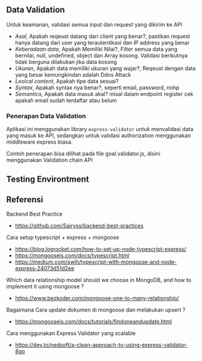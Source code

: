 ## Data Validation

Untuk keamanan, validasi semua input dan request yang dikirim ke API

- *Asal*, Apakah reqeust datang dari client yang benar?, pastikan request hanya datang dari user yang terautentikasi dan IP address yang benar
- *Keberadaan data*, Apakah Memiliki Nilai?, Filter semua data yang bernilai, null, undefined, object dan Array kosong. Validasi berikutnya tidak berguna dilakukan jika data kosong
- *Ukuran*, Apakah data memiliki ukuran yang wajar?, Reqeust dengan data yang besar kemungkindan adalah Ddos Attack
- *Lexical content*, Apakah tipe data sesuai?
- *Syntax*, Apakah syntax nya benar?, seperti email, password, nohp
- *Semantics*, Apakah data masuk akal? misal dalam endpoint register cek apakah email sudah terdaftar atau belum

### Penerapan Data Validation

Aplikasi ini menggunakan library `express-validator` untuk menvalidasi data yang masuk ke API, sedangkan untuk validasi authorization menggunakan middleware express biasa.

Contoh penerapan bisa dilihat pada file goal.validator.js, disini menggunakan Validation chain API

## Testing Environtment


## Referensi

Backend Best Practice
- https://github.com/Sairyss/backend-best-practices

Cara setup typescript + express + mongoose
- https://blog.logrocket.com/how-to-set-up-node-typescript-express/
- https://mongoosejs.com/docs/typescript.html
- https://medium.com/swlh/typescript-with-mongoose-and-node-express-24073d51d2ee

Which data relationship model should we choose in MongoDB, and how to implement it using mongoose ?
- https://www.bezkoder.com/mongoose-one-to-many-relationship/

Bagaimana Cara update dokumen di mongoose dan melakukan upsert ?
- https://mongoosejs.com/docs/tutorials/findoneandupdate.html

Cara menggunakan Express Validator yang scalable 
- https://dev.to/nedsoft/a-clean-approach-to-using-express-validator-8go
